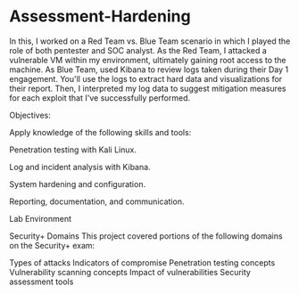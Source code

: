 # Assessment-Hardening

In this, I worked on a Red Team vs. Blue Team scenario in which I played the role of both pentester and SOC analyst.
As the Red Team, I attacked a vulnerable VM within my environment, ultimately gaining root access to the machine. As Blue Team, used Kibana to review logs taken during their Day 1 engagement. You'll use the logs to extract hard data and visualizations for their report.
Then, I interpreted my log data to suggest mitigation measures for each exploit that I've successfully performed.

Objectives:

Apply knowledge of the following skills and tools:


Penetration testing with Kali Linux.


Log and incident analysis with Kibana.


System hardening and configuration.


Reporting, documentation, and communication.


Lab Environment


Security+ Domains
This project covered portions of the following domains on the Security+ exam:

Types of attacks
Indicators of compromise
Penetration testing concepts
Vulnerability scanning concepts
Impact of vulnerabilities
Security assessment tools

 


